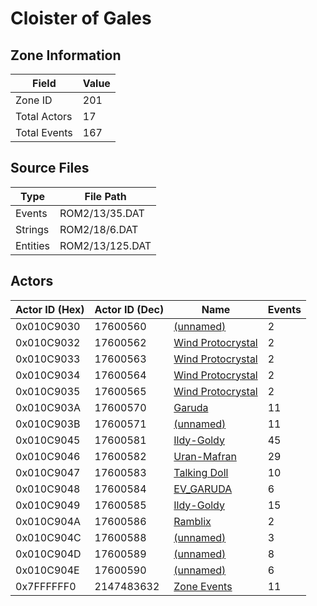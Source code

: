 # Cloister of Gales

## Zone Information

| Field        |   Value |
|--------------|---------|
| Zone ID      |     201 |
| Total Actors |      17 |
| Total Events |     167 |

## Source Files

| Type     | File Path       |
|----------|-----------------|
| Events   | ROM2/13/35.DAT  |
| Strings  | ROM2/18/6.DAT   |
| Entities | ROM2/13/125.DAT |

## Actors

| Actor ID (Hex)   |   Actor ID (Dec) | Name                                                       |   Events |
|------------------|------------------|------------------------------------------------------------|----------|
| 0x010C9030       |         17600560 | [(unnamed)](./17600560/)                                   |        2 |
| 0x010C9032       |         17600562 | [Wind Protocrystal](./17600562%20-%20Wind%20Protocrystal/) |        2 |
| 0x010C9033       |         17600563 | [Wind Protocrystal](./17600563%20-%20Wind%20Protocrystal/) |        2 |
| 0x010C9034       |         17600564 | [Wind Protocrystal](./17600564%20-%20Wind%20Protocrystal/) |        2 |
| 0x010C9035       |         17600565 | [Wind Protocrystal](./17600565%20-%20Wind%20Protocrystal/) |        2 |
| 0x010C903A       |         17600570 | [Garuda](./17600570%20-%20Garuda/)                         |       11 |
| 0x010C903B       |         17600571 | [(unnamed)](./17600571/)                                   |       11 |
| 0x010C9045       |         17600581 | [Ildy-Goldy](./17600581%20-%20Ildy-Goldy/)                 |       45 |
| 0x010C9046       |         17600582 | [Uran-Mafran](./17600582%20-%20Uran-Mafran/)               |       29 |
| 0x010C9047       |         17600583 | [Talking Doll](./17600583%20-%20Talking%20Doll/)           |       10 |
| 0x010C9048       |         17600584 | [EV_GARUDA](./17600584%20-%20EV_GARUDA/)                   |        6 |
| 0x010C9049       |         17600585 | [Ildy-Goldy](./17600585%20-%20Ildy-Goldy/)                 |       15 |
| 0x010C904A       |         17600586 | [Ramblix](./17600586%20-%20Ramblix/)                       |        2 |
| 0x010C904C       |         17600588 | [(unnamed)](./17600588/)                                   |        3 |
| 0x010C904D       |         17600589 | [(unnamed)](./17600589/)                                   |        8 |
| 0x010C904E       |         17600590 | [(unnamed)](./17600590/)                                   |        6 |
| 0x7FFFFFF0       |       2147483632 | [Zone Events](./Zone%20Events/)                            |       11 |